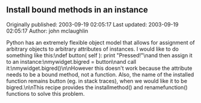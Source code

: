 ## Install bound methods in an instance 
Originally published: 2003-09-19 02:05:17 
Last updated: 2003-09-19 02:05:17 
Author: john mclaughlin 
 
Python has an extremely flexible object model that allows for assignment of arbitrary objects to arbitrary attributes of instances. I would like to do something like this:\ndef button( self ): print "Pressed!"\nand then assign it to an instance:\nmywidget.bigred = button\nand call it:\nmywidget.bigred()\n\nHowever this doesn't work because the attribute needs to be a bound method, not a function. Also, the name of the installed function remains button (eg. in stack traces), when we would like it to be bigred.\n\nThis recipe provides the installmethod() and renamefunction() functions to solve this problem.